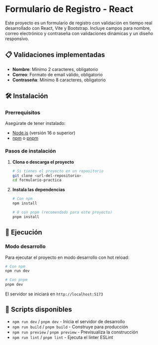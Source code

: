 # Formulario de Registro - React

Este proyecto es un formulario de registro con validación en tiempo real desarrollado con React, Vite y Bootstrap.
Incluye campos para nombre, correo electrónico y contraseña con validaciones dinámicas y un diseño responsivo.

## 📋 Validaciones implementadas

- **Nombre**: Mínimo 2 caracteres, obligatorio
- **Correo**: Formato de email válido, obligatorio
- **Contraseña**: Mínimo 8 caracteres, obligatorio

## 🛠️ Instalación

### Prerrequisitos

Asegúrate de tener instalado:

- [Node.js](https://nodejs.org/) (versión 16 o superior)
- [npm](https://www.npmjs.com/) o [pnpm](https://pnpm.io/)

### Pasos de instalación

1. **Clona o descarga el proyecto**
   ```bash
   # Si tienes el proyecto en un repositorio
   git clone <url-del-repositorio>
   cd formulario-practica
   ```

2. **Instala las dependencias**
   ```bash
   # Con npm
   npm install
   
   # O con pnpm (recomendado para este proyecto)
   pnpm install
   ```

## 🚀 Ejecución

### Modo desarrollo

Para ejecutar el proyecto en modo desarrollo con hot reload:

```bash
# Con npm
npm run dev

# Con pnpm
pnpm dev
```

El servidor se iniciará en `http://localhost:5173`

## 🔧 Scripts disponibles

- `npm run dev` / `pnpm dev` - Inicia el servidor de desarrollo
- `npm run build` / `pnpm build` - Construye para producción
- `npm run preview` / `pnpm preview` - Previsualiza la construcción
- `npm run lint` / `pnpm lint` - Ejecuta el linter ESLint